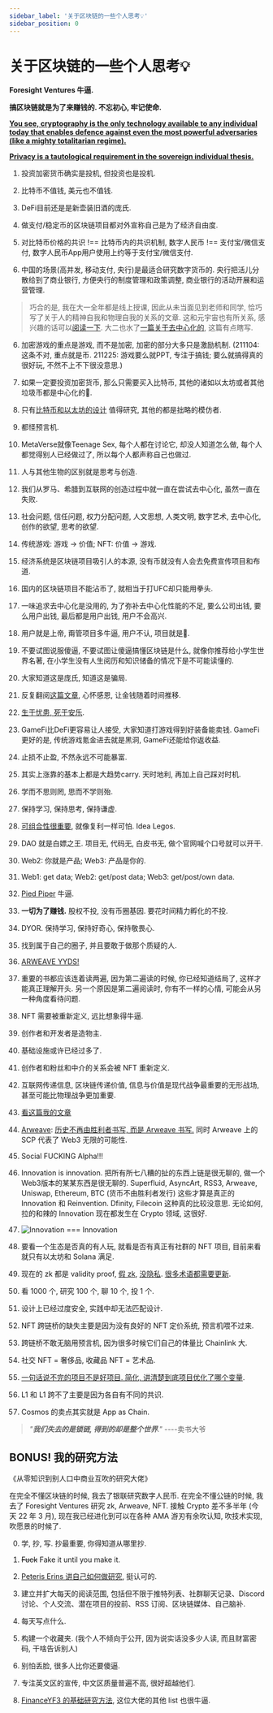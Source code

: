 ```yaml
---
sidebar_label: '关于区块链的一些个人思考💡'
sidebar_position: 0
---
```


# 关于区块链的一些个人思考💡

**Foresight Ventures 牛逼.**

**搞区块链就是为了来赚钱的. 不忘初心, 牢记使命.**

**[You see, cryptography is the only technology available to any individual today that enables defence against even the most powerful adversaries (like a mighty totalitarian regime).](https://twitter.com/amat_sophie/status/1449611174073405441)**

**[Privacy is a tautological requirement in the sovereign individual thesis.](https://twitter.com/Crypto_McKenna/status/1509249790416232452)**

1. 投资加密货币确实是投机, 但投资也是投机.

2. 比特币不值钱, 美元也不值钱.

3. DeFi目前还是是新壶装旧酒的庞氏.

4. 做支付/稳定币的区块链项目都对外宣称自己是为了经济自由度.

5. 对比特币价格的共识 !== 比特币内的共识机制, 数字人民币 !== 支付宝/微信支付, 数字人民币App用户使用上约等于支付宝/微信支付.

6. 中国的场景(高并发, 移动支付, 央行)是最适合研究数字货币的. 央行把活儿分散给到了商业银行, 方便央行的制度管理和政策调整, 商业银行的活动开展和运营管理.

> 巧合的是, 我在大一全年都是线上授课, 因此从未当面见到老师和同学, 恰巧写了关于人的精神自我和物理自我的关系的文章. 这和元宇宙也有所关系, 感兴趣的话可以[阅读一下](https://github.com/fewwwww/blog.suningyao.com/raw/master/static/SuningYao-Fedbyfeed.pdf). 大二也水了[一篇关于去中心化的](https://github.com/fewwwww/blog.suningyao.com/raw/master/static/SuningYao-DreamaboutDecentralization.pdf), 这篇有点瞎写.

6. 加密游戏的重点是游戏, 而不是加密, 加密的部分大多只是激励机制. (211104: 这条不对, 重点就是币. 211225: 游戏要么就PPT, 专注于搞钱; 要么就搞得真的很好玩, 不然不上不下很没意思.)

7. 如果一定要投资加密货币, 那么只需要买入比特币, 其他的诸如以太坊或者其他垃圾币都是中心化的💩.

8. 只有[比特币和以太坊的设计](https://github.com/fewwwww/blog.suningyao.com/raw/master/static/Bitcoin系统与Ethereum系统技术特点整理.pdf) 值得研究, 其他的都是拙略的模仿者.

9. 都怪预言机.

10. MetaVerse就像Teenage Sex, 每个人都在讨论它, 却没人知道怎么做, 每个人都觉得别人已经做过了, 所以每个人都声称自己也做过.

11. 人与其他生物的区别就是思考与创造.

12. 我们从罗马、希腊到互联网的创造过程中就一直在尝试去中心化, 虽然一直在失败.

13. 社会问题, 信任问题, 权力分配问题, 人文思想, 人类文明, 数字艺术, 去中心化, 创作的欲望, 思考的欲望.

14. 传统游戏: 游戏 -> 价值; NFT: 价值 -> 游戏.

15. 经济系统是区块链项目吸引人的本源, 没有币就没有人会去免费宣传项目和布道.

16. 国内的区块链项目不能沾币了, 就相当于打UFC却只能用拳头.

17. 一味追求去中心化是没用的, 为了弥补去中心化性能的不足, 要么公司出钱, 要么用户出钱, 最后都是用户出钱, 用户不会高兴.

18. 用户就是上帝, 甭管项目多牛逼, 用户不认, 项目就是💩.

19. 不要试图说服傻逼, 不要试图让傻逼搞懂区块链是什么, 就像你推荐给小学生世界名著, 在小学生没有人生阅历和知识储备的情况下是不可能读懂的.

20. 大家知道这是庞氏, 知道这是骗局.

21. 反复翻阅[这篇文章](https://8btc-com.notion.site/DeFi-Spartan-Group-6582af0670f0409a814fc862748bfc41), 心怀感恩, 让金钱随着时间推移.

22. [生于忧患, 死于安乐](https://twitter.com/0xcryptowizard/status/1459503696119742468).

23. GameFi比DeFi更容易让人接受, 大家知道打游戏得到好装备能卖钱. GameFi更好的是, 传统游戏氪金进去就是黑洞, GameFi还能给你返收益.

24. 止损不止盈, 不然永远不可能暴富.

25. 其实上涨靠的基本上都是大趋势carry. 天时地利, 再加上自己踩对时机.

26. 学而不思则罔, 思而不学则殆.

27. 保持学习, 保持思考, 保持谦虚.

28. [可组合性很重要](http://m.theblockbeats.info/news/27780), 就像复利一样可怕. Idea Legos.

29. DAO 就是白嫖之王. 项目无, 代码无, 白皮书无, 做个官网喊个口号就可以开干.

30. Web2: 你就是产品; Web3: 产品是你的.

31. Web1: get data; Web2: get/post data; Web3: get/post/own data.

32. [Pied Piper](https://www.hbo.com/silicon-valley) 牛逼.

33. **一切为了赚钱.** 股权不投, 没有币圈基因. 要花时间精力孵化的不投.

34. DYOR. 保持学习, 保持好奇心, 保持敬畏心.

35. 找到属于自己的圈子, 并且要敢于做那个质疑的人.

36. [ARWEAVE YYDS!](https://twitter.com/msfew_eth/status/1476656262326665219)

37. 重要的书都应该连着读两遍, 因为第二遍读的时候, 你已经知道结局了, 这样才能真正理解开头. 另一个原因是第二遍阅读时, 你有不一样的心情, 可能会从另一种角度看待问题.

38. NFT 需要被重新定义, 远比想象得牛逼.

39. 创作者和开发者是造物主.

40. 基础设施或许已经过多了.

41. 创作者和粉丝和中介的关系会被 NFT 重新定义.

42. 互联网传递信息, 区块链传递价值, 信息与价值是现代战争最重要的无形战场, 甚至可能比物理战争更加重要.

43. [看这篇我的文章](https://mp.weixin.qq.com/s/mtpUympekLcCQRddylJzSw)

44. [Arweave](https://github.com/fewwwww/blog.suningyao.com/raw/master/static/arweave-yellow-paper-cn.pdf): [历史不再由胜利者书写, 而是 Arweave 书写.](https://www.forbes.com/sites/stevenehrlich/2022/02/25/a-blockchain-based-noahs-ark-is-being-used-to-preserve-a-record-of-the-ukraine-conflict/?sh=6ed865896651) 同时 Arweave 上的 SCP 代表了 Web3 无限的可能性.

45. Social FUCKING Alpha!!!

46. Innovation is innovation. 把所有所七八糟的扯的东西上链是很无聊的, 做一个Web3版本的某某东西是很无聊的. Superfluid, AsyncArt, RSS3, Arweave, Uniswap, Ethereum, BTC (货币不由胜利者发行) 这些才算是真正的 Innovation 和 Reinvention. Dfinity, Filecoin 这种真的比较没意思. 无论如何, 拉的和辣的 Innovation 现在都发生在 Crypto 领域, 这很好.

47. ![Innovation === Innovation](/typewriter.JPG)

48. 要看一个生态是否真的有人玩, 就看是否有真正有社群的 NFT 项目, 目前来看就只有以太坊和 Solana 满足.

49. 现在的 zk 都是 validity proof, [假 zk](https://twitter.com/kevinsekniqi/status/1508375273401724935), [没隐私](https://twitter.com/Crypto_McKenna/status/1509249790416232452). [很多术语都需要更新](https://twitter.com/jonwu_/status/1507102041767923712).

50. 看 1000 个, 研究 100 个, 聊 10 个, 投 1 个.

51. 设计上已经过度安全, 实践中却无法匹配设计.

52. NFT 跨链桥的缺失主要是因为没有良好的 NFT 定价系统, 预言机喂不过来.

53. 跨链桥不敢无脑用预言机, 因为很多时候它们自己的体量比 Chainlink 大.

54. 社交 NFT = 奢侈品, 收藏品 NFT = 艺术品.

55. [一句话说不完的项目不是好项目. 简化, 讲清楚到底项目优化了哪个变量](https://twitter.com/KyleSamani/status/1513526583184670725).

56. L1 和 L1 跨不了主要是因为各自有不同的共识.

57. Cosmos 的卖点其实就是 App as Chain.

> _"<b>我们失去的是锁链, 得到的却是整个世界</b>."_  ----卖书大爷

## BONUS! 我的研究方法

《从零知识到别人口中商业互吹的研究大佬》

在完全不懂区块链的时候, 我去了银联研究数字人民币. 在完全不懂公链的时候, 我去了 Foresight Ventures 研究 zk, Arweave, NFT. 接触 Crypto 差不多半年 (今天 22 年 3 月), 现在我已经进化到可以在各种 AMA 游刃有余吹认知, 吹技术实现, 吹愿景的时候了.

0. 学, 抄, 写. 抄最重要, 你得知道从哪里抄.

1. ~~Fuck~~ Fake it until you make it.

2. [Peteris Erins 讲自己如何做研究](https://github.com/fewwwww/blog.suningyao.com/raw/master/static/research-for-writers.pdf), 挺认可的.

3. 建立并扩大每天的阅读范围, 包括但不限于推特列表、社群聊天记录、Discord 讨论、个人交流、潜在项目的投前、RSS 订阅、区块链媒体、自己脑补.

4. 每天写点什么.

5. 构建一个收藏夹. (我个人不倾向于公开, 因为说实话没多少人读, 而且财富密码, 干啥告诉别人)

6. 别怕丢脸, 很多人比你还要傻逼.

7. 专注英文区的宣传, 中文区质量普遍不高, 很好超越他们.

8. [FinanceYF3 的基础研究方法](https://three-recorder-52a.notion.site/3-22-871924a4845a4e12911f54293e323954), 这位大佬的其他 list 也很牛逼.
